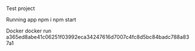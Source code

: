 Test project

Running app
npm i
npm start

Docker
docker run a365ed8abe41c06251f03992eca34247616d7007c4fc8d5bc84badc788a837a1